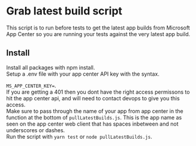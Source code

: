# Grab latest build script
This script is to run before tests to get the latest app builds from Microsoft App Center so you are running your tests against the very latest app build. 
## Install
Install all packages with npm install.  
Setup a .env file with your app center API key with the syntax.  

`MS_APP_CENTER_KEY=`.  
If you are getting a 401 then you dont have the right access permissons to hit the app center api, and will need to contact devops to give you this access.  
Make sure to pass through the name of your app from app center in the function at the bottom of `pullLatestBuilds.js`. This is the app name as seen on the app center web client that has spaces inbetween and not underscores or dashes.  
Run the script with `yarn test` or `node pullLatestBuilds.js`. 
